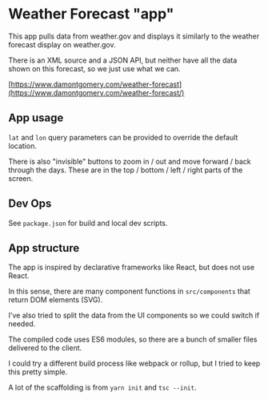 # Weather Forecast "app"

This app pulls data from weather.gov and displays it similarly to the weather forecast display on weather.gov.

There is an XML source and a JSON API, but neither have all the data shown on this forecast, so we just use what we can.

[https://www.damontgomery.com/weather-forecast](https://www.damontgomery.com/weather-forecast/)

## App usage

`lat` and `lon` query parameters can be provided to override the default location.

There is also "invisible" buttons to zoom in / out and move forward / back through the days. These are in the top / bottom / left / right parts of the screen.

## Dev Ops

See `package.json` for build and local dev scripts.

## App structure

The app is inspired by declarative frameworks like React, but does not use React.

In this sense, there are many component functions in `src/components` that return DOM elements (SVG).

I've also tried to split the data from the UI components so we could switch if needed.

The compiled code uses ES6 modules, so there are a bunch of smaller files delivered to the client.

I could try a different build process like webpack or rollup, but I tried to keep this pretty simple.

A lot of the scaffolding is from `yarn init` and `tsc --init`.
